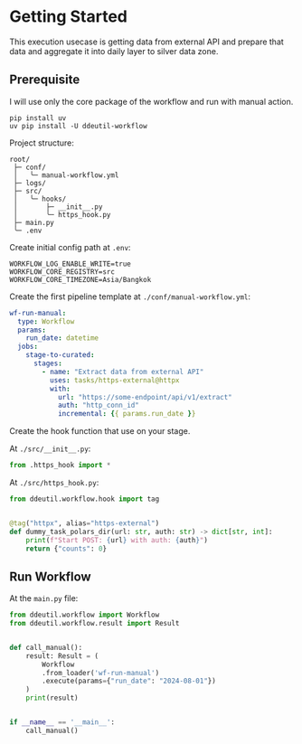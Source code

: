 # Getting Started

This execution usecase is getting data from external API and prepare that data
and aggregate it into daily layer to silver data zone.

## Prerequisite

I will use only the core package of the workflow and run with manual action.

```shell
pip install uv
uv pip install -U ddeutil-workflow
```

Project structure:

```text
root/
 ├─ conf/
 │   ╰─ manual-workflow.yml
 ├─ logs/
 ├─ src/
 │   ╰─ hooks/
 │       ├─ __init__.py
 │       ╰─ https_hook.py
 ├─ main.py
 ╰─ .env
```

Create initial config path at `.env`:

```text
WORKFLOW_LOG_ENABLE_WRITE=true
WORKFLOW_CORE_REGISTRY=src
WORKFLOW_CORE_TIMEZONE=Asia/Bangkok
```

Create the first pipeline template at `./conf/manual-workflow.yml`:

```yaml
wf-run-manual:
  type: Workflow
  params:
    run_date: datetime
  jobs:
    stage-to-curated:
      stages:
        - name: "Extract data from external API"
          uses: tasks/https-external@httpx
          with:
            url: "https://some-endpoint/api/v1/extract"
            auth: "http_conn_id"
            incremental: {{ params.run_date }}
```

Create the hook function that use on your stage.

At `./src/__init__.py`:

```python
from .https_hook import *
```

At `./src/https_hook.py`:

```python
from ddeutil.workflow.hook import tag


@tag("httpx", alias="https-external")
def dummy_task_polars_dir(url: str, auth: str) -> dict[str, int]:
    print(f"Start POST: {url} with auth: {auth}")
    return {"counts": 0}
```

## Run Workflow

At the `main.py` file:

```python
from ddeutil.workflow import Workflow
from ddeutil.workflow.result import Result


def call_manual():
    result: Result = (
        Workflow
        .from_loader('wf-run-manual')
        .execute(params={"run_date": "2024-08-01"})
    )
    print(result)


if __name__ == '__main__':
    call_manual()
```
